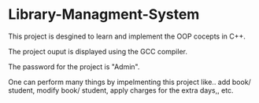 # Library-Managment-System

This project is desgined to learn and implement the OOP cocepts in C++.

The project ouput is displayed using the GCC compiler.

The password for the project is "Admin".

One can perform many things by impelmenting this project like.. add book/ student, modify book/ student, apply charges for the extra days,, etc.
